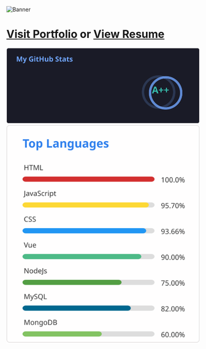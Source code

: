 ![Banner](banner.jpg)
# [Visit Portfolio](https://0shuvo0.github.io/portfoliov2) or [View Resume](https://0shuvo0.github.io/portfoliov2/resume.pdf)

![0shuvo0](https://raw.githubusercontent.com/0shuvo0/0shuvo0/master/stat.svg)
![Top Skills](https://raw.githubusercontent.com/0shuvo0/0shuvo0/master/langs.svg)